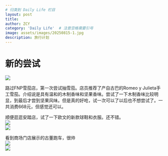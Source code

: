 ```yaml
---
# 归类到 Daily Life 栏目
layout: post
title: 
author: ZCY
category: 'Daily Life'  # 注意空格需要引号
image: assets/images/20250815-1.jpg
description: 旅行计划
---
```


# 新的尝试

![ ](https://zcyyy.github.io/assets/images/20250815-1.jpg)  

路过FNP雪茄店，第一次尝试抽雪茄。店员推荐了产自古巴的Romeo y Julieta手工雪茄。介绍说是具有温和的木制香味和坚果香味。尝试了一下木制香味比较明显，到最后才尝到坚果风味。但是真的好呛，试一次可以了以后也不想尝试了。一共消费668元，但感觉还可以。

顺便逛逛安踏店，试了一下欧文的新款球鞋和衣服。还不错。  
![ ](https://zcyyy.github.io/assets/images/20250815-2.jpg)  
![ ](https://zcyyy.github.io/assets/images/20250818-3.jpg)  


看到商场门店展示的古董跑车，很帅  
![ ](https://zcyyy.github.io/assets/images/20250816.jpg)  
![ ](https://zcyyy.github.io/assets/images/20250816-2.jpg)  
